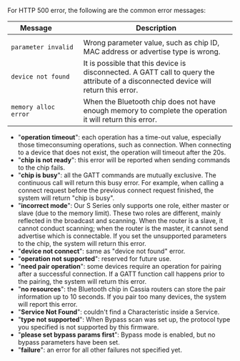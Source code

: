 For HTTP 500 error, the following are the common error messages:

| Message &nbsp; &nbsp; &nbsp; &nbsp;| Description   | 
| --------------- |------------------|
| <img width="350" />| |
| `parameter invalid` | Wrong parameter value, such as chip ID, MAC address or advertise type is wrong. |
| `device not found`   | It is possible that this device is disconnected. A GATT call to query the attribute of a disconnected device will return this error. |
| `memory alloc error` | When the Bluetooth chip does not have enough memory to complete the operation it will return this error. |
  * "**operation timeout**": each operation has a time-out value, especially those timeconsuming operations, such as connection. When connecting to a device that does not
exist, the operation will timeout after the 20s.
  * "**chip is not ready**": this error will be reported when sending commands to the chip
fails.
  * "**chip is busy**": all the GATT commands are mutually exclusive. The continuous call will
return this busy error. For example, when calling a connect request before the previous
connect request finished, the system will return "chip is busy".
  * "**incorrect mode**": Our S Series only supports one role, either master or slave (due to the memory limit). These two roles are different, mainly reflected in the broadcast and
scanning. When the router is a slave, it cannot conduct scanning; when the router is
the master, it cannot send advertise which is connectable. If you set the unsupported
parameters to the chip, the system will return this error.
  * "**device not connect**": same as "device not found" error.
  * "**operation not supported**": reserved for future use.
  * "**need pair operation**": some devices require an operation for pairing after a successful
connection. If a GATT function call happens prior to the pairing, the system will return
this error.
  * "**no resources**": the Bluetooth chip in Cassia routers can store the pair information up
to 10 seconds. If you pair too many devices, the system will report this error.
  * "**Service Not Found**": couldn't find a Characteristic inside a Service.
  * "**type not supported**": When Bypass scan was set up, the protocol type you specified is
not supported by this firmware.
  * "**please set bypass params first**": Bypass mode is enabled, but no bypass parameters
have been set.
  * "**failure**": an error for all other failures not specified yet.